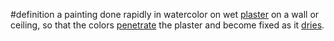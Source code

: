 #definition
a painting done rapidly in watercolor on wet [plaster](https://www.google.com/search?client=firefox-b-1-d&sca_esv=566982129&sxsrf=AM9HkKmORD6H_sn13pB9P4htTFU88S9oTg:1695233573173&q=plaster&si=ALGXSlYwkgxr-HbbJwcOTTqB6ethQHftgY2exYPWHuXWB2G7Kl59qSZnZVYigqWza6lztLCMpVIL4bP1LFXxlT_c2kJIToT6bA%3D%3D&expnd=1) on a wall or ceiling, so that the colors [penetrate](https://www.google.com/search?client=firefox-b-1-d&sca_esv=566982129&sxsrf=AM9HkKmORD6H_sn13pB9P4htTFU88S9oTg:1695233573173&q=penetrate&si=ALGXSlbSiMNWMsv5Y0U_0sBS8EWzbGsfsYtMs43YiL5IgXsQv6zEHZjV4y898pNrYTumb8XXGhCnM3QrMGjOuSH6_cjgVd4AfA%3D%3D&expnd=1) the plaster and become fixed as it [dries](https://www.google.com/search?client=firefox-b-1-d&sca_esv=566982129&sxsrf=AM9HkKmORD6H_sn13pB9P4htTFU88S9oTg:1695233573173&q=dries&si=ALGXSlanL1aSLkbkKVKYTZ8siJOeoFn9iNPBs4vd0ys10kx0WmLeDmy0732HEJSoXlGm5llfaUoqmHnuAmey3W93xDcvvi_o5A%3D%3D&expnd=1).
